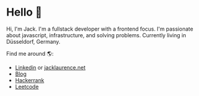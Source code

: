 # Hello 👋

Hi, I'm Jack. I'm a fullstack developer with a frontend focus. I'm passionate about javascript, infrastructure, and solving problems. Currently living in Düsseldorf, Germany. 

Find me around 🌎:

- <a href="https://www.linkedin.com/in/jacklaurence">Linkedin</a> or <a href="https://www.jacklaurence.net">jacklaurence.net</a>
- <a href="https://blog.jacklaurence.net">Blog</a>
- <a href="https://www.hackerrank.com/lawrencetecho">Hackerrank</a>
- <a href="https://leetcode.com/lawrencetecho/">Leetcode</a>
